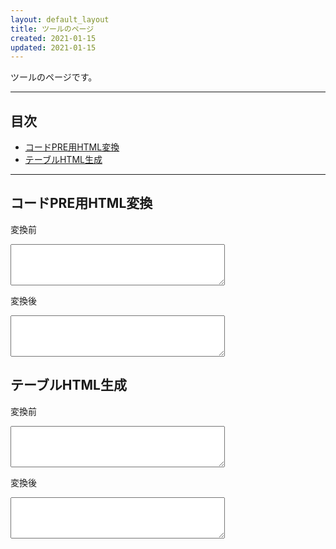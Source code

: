 ```yaml
---
layout: default_layout
title: ツールのページ
created: 2021-01-15
updated: 2021-01-15
---
```

ツールのページです。

- - -
## <a name="index">目次</a>

- [コードPRE用HTML変換](#code-box)
- [テーブルHTML生成](#table-html)

- - -

## <a name="code-box">コードPRE用HTML変換</a>

変換前
<textarea id="CodeBoxConvertBefore" rows="4" cols="40">
</textarea>

変換後
<textarea id="CodeBoxConvertAfter" rows="4" cols="40">
</textarea>

## <a name="table-html">テーブルHTML生成</a>

変換前
<textarea id="TableHtmlConvertBefore" rows="4" cols="40">
</textarea>

変換後
<textarea id="TableHtmlConvertAfter" rows="4" cols="40">
</textarea>

<script>
document.getElementById('CodeBoxConvertBefore').addEventListener('change', () => {
    let before = document.getElementById('CodeBoxConvertBefore');
    let after = document.getElementById('CodeBoxConvertAfter');
    after.value = before.value.replace(/&/g, '&amp;')
                              .replace(/\</g, '&lt;')
                              .replace(/\>/g, '&gt;');
}, false);

document.getElementById('TableHtmlConvertBefore').addEventListener('change', () => {
    let before = document.getElementById('TableHtmlConvertBefore');
    let after = document.getElementById('TableHtmlConvertAfter');
    let lines = before.value.split(/\r?\n/);
    after.innerHTML = '';
    after.innerHTML += '<table>\n';
    for (let i = 0; i < lines.length; i++) {
        after.innerHTML += '\t<tr>\n';
        let columns = lines[i].split(/\t/);
        columns.forEach(col => {
            if (i == 0) {
                after.innerHTML += '\t\t<th>' + col + '</th>\n';
            } else {
                after.innerHTML += '\t\t<td>' + col + '</td>\n';
            }
        });
        after.innerHTML += '\t</tr>\n';
    }
    after.innerHTML += '</table>';
}, false);
</script>